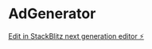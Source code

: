 # AdGenerator

[Edit in StackBlitz next generation editor ⚡️](https://stackblitz.com/~/github.com/NooWave/AdGenerator)